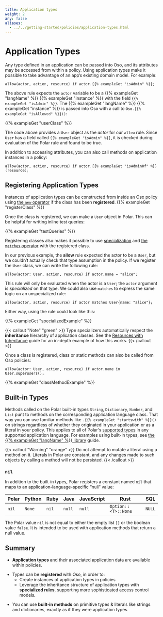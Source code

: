 ```yaml
---
title: Application types
weight: 2
any: false
aliases:
  - ../../getting-started/policies/application-types.html
---
```


# Application Types

Any type defined in an application can be passed into Oso, and its attributes
may be accessed from within a policy. Using application types make it possible
to take advantage of an app’s existing domain model. For example:

```polar
allow(actor, action, resource) if actor.{{% exampleGet "isAdmin" %}};
```

<!-- TODO(gj): Link `Oso.isAllowed()` once API docs are setup. -->

The above rule expects the `actor` variable to be a {{% exampleGet "langName"
%}} {{% exampleGet "instance" %}} with the field `{{% exampleGet "isAdmin" %}}`. The {{% exampleGet "langName" %}} {{% exampleGet "instance" %}} is passed
into Oso with a call to `Oso.{{% exampleGet "isAllowed" %}}()`:

{{% exampleGet "userClass" %}}

The code above provides a `User` object as the _actor_ for our `allow` rule.
Since `User` has a field called `{{% exampleGet "isAdmin" %}}`, it is checked
during evaluation of the Polar rule and found to be true.

In addition to accessing attributes, you can also call methods on application
instances in a policy:

```polar
allow(actor, action, resource) if actor.{{% exampleGet "isAdminOf" %}}(resource);
```

## Registering Application Types

Instances of application types can be constructed from inside an Oso policy
using [the `new` operator](polar-syntax#new) if the class has been
**registered**. {{% exampleGet "registerClass" %}}

Once the class is registered, we can make a `User` object in Polar. This can be
helpful for writing inline test queries:

{{% exampleGet "testQueries" %}}

Registering classes also makes it possible to use
[specialization](polar-syntax#specialization) and [the `matches`
operator](polar-syntax#matches-operator) with the registered class.

In our previous example, the **allow** rule expected the actor to be a `User`,
but we couldn’t actually check that type assumption in the policy. If we
register the `User` class, we can write the following rule:

```polar
allow(actor: User, action, resource) if actor.name = "alice";
```

This rule will only be evaluated when the actor is a `User`; the `actor`
argument is _specialized_ on that type. We could also use `matches` to express
the same logic on an unspecialized rule:

```polar
allow(actor, action, resource) if actor matches User{name: "alice"};
```

Either way, using the rule could look like this:

{{% exampleGet "specializedExample" %}}

{{< callout "Note" "green" >}}
Type specializers automatically respect the **inheritance** hierarchy of
application classes. See the [Resources with
Inheritance](learn/examples/inheritance) guide for an in-depth
example of how this works.
{{< /callout >}}

Once a class is registered, class or static methods can also be called from Oso
policies:

```polar
allow(actor: User, action, resource) if actor.name in User.superusers();
```

{{% exampleGet "classMethodExample" %}}

## Built-in Types

Methods called on the Polar built-in types `String`, `Dictionary`, `Number`,
and `List` punt to methods on the corresponding application language class.
That way you can use familiar methods like `.{{% exampleGet "startswith" %}}()`
on strings regardless of whether they originated in your application or as a
literal in your policy. This applies to all of Polar's [supported
types](polar-syntax#primitive-types) in any supported application language. For
examples using built-in types, see [the {{% exampleGet "langName" %}}
library](reference/classes) guide.

{{< callout "Warning" "orange" >}}
Do not attempt to mutate a literal using a method on it. Literals in Polar
are constant, and any changes made to such objects by calling a method will
not be persisted.
{{< /callout >}}

### `nil`

In addition to the built-in types, Polar registers a constant named
`nil` that maps to an application-language-specific “null” value:

| Polar | Python | Ruby  | Java   | JavaScript | Rust                | SQL    |
| ----- | ------ | ----- | ------ | ---------- | ------------------- | ------ |
| `nil` | `None` | `nil` | `null` | `null`     | `Option::<T>::None` | `NULL` |

The Polar value `nil` is not equal to either the empty list `[]`
or the boolean value `false`. It is intended to be used with application
methods that return a null value.

## Summary

- **Application types** and their associated application data are available
  within policies.

* Types can be **registered** with Oso, in order to:
  - Create instances of application types in policies
  - Leverage the inheritance structure of application types with **specialized
    rules**, supporting more sophisticated access control models.

- You can use **built-in methods** on primitive types & literals like strings
  and dictionaries, exactly as if they were application types.
